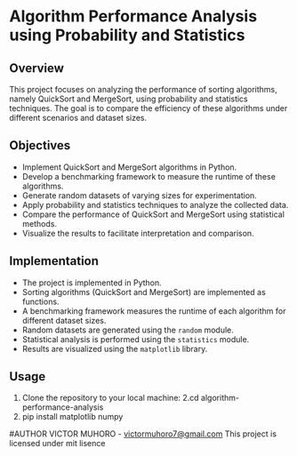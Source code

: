 # Algorithm Performance Analysis using Probability and Statistics

## Overview
This project focuses on analyzing the performance of sorting algorithms, namely QuickSort and MergeSort, using probability and statistics techniques. The goal is to compare the efficiency of these algorithms under different scenarios and dataset sizes.

## Objectives
- Implement QuickSort and MergeSort algorithms in Python.
- Develop a benchmarking framework to measure the runtime of these algorithms.
- Generate random datasets of varying sizes for experimentation.
- Apply probability and statistics techniques to analyze the collected data.
- Compare the performance of QuickSort and MergeSort using statistical methods.
- Visualize the results to facilitate interpretation and comparison.

## Implementation
- The project is implemented in Python.
- Sorting algorithms (QuickSort and MergeSort) are implemented as functions.
- A benchmarking framework measures the runtime of each algorithm for different dataset sizes.
- Random datasets are generated using the `random` module.
- Statistical analysis is performed using the `statistics` module.
- Results are visualized using the `matplotlib` library.

## Usage
1. Clone the repository to your local machine:
2.cd algorithm-performance-analysis
3. pip install matplotlib numpy

#AUTHOR
VICTOR MUHORO - victormuhoro7@gmail.com
This project is licensed under mit lisence
